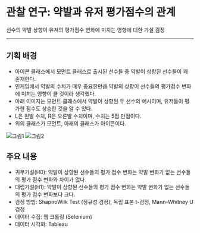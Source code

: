 # 관찰 연구: 약발과 유저 평가점수의 관계
선수의 약발 상향이 유저의 평가점수 변화에 미치는 영향에 대한 가설 검정
***
## 기획 배경
* 아이콘 클래스에서 모먼트 클래스로 출시된 선수들 중 약발이 상향된 선수들이 꽤 존재한다.
* 인게임에서 약발의 수치가 매우 중요한만큼 약발의 상향이 선수들의 평가점수 변화에 미치는 영향이 클 것이라 생각했다.
* 아래 이미지는 모먼트 클래스에서 약발이 상향된 두 선수의 예시이며, 유저들이 평가한 점수도 상승한 것을 알 수 있다.
* L은 왼발 수치, R은 오른발 수치이며, 수치는 5점 만점이다.
* 위의 클래스가 모먼트, 아래의 클래스가 아이콘이다.
  
![그림1](https://github.com/user-attachments/assets/1773f7bd-5925-4f48-bab9-a919eb950a41)
![그림2](https://github.com/user-attachments/assets/f810f96e-8975-4585-867b-149405d93c7b)


## 주요 내용
* 귀무가설(H0): 약발이 상향된 선수들의 평가 점수 변화는 약발 변화가 없는 선수들의 평가 점수 변화와 차이가 없다.
* 대립가설(H1): 약발이 상향된 선수들의 평가 점수 변화는 약발 변화가 없는 선수들의 평가 점수 변화보다 크다.
* 검정 방법: ShapiroWilk Test (정규성 검정), 독립 표본 t-검정, Mann-Whitney U 검정
* 데이터 수집: 웹 크롤링 (Selenium) 
* 데이터 시각화: Tableau
